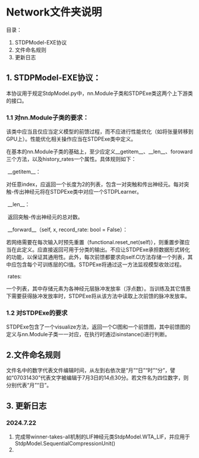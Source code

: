 # Network文件夹说明

目录：

1. STDPModel-EXE协议
2. 文件命名规则
3. 更新日志



## 1. STDPModel-EXE协议：

​	本协议用于规定StdpModel.py中，nn.Module子类和STDPExe类这两个上下游类的接口。

### 1.1 对nn.Module子类的要求：

​	该类中应当且仅应当定义模型的前馈过程，而不应进行性能优化（如将张量转移到GPU上）。性能优化相关操作应当在STDPExe类中定义。

​	在基本的nn.Module子类的基础上，至少应定义\_\_getitem\_\_、\_\_len\_\_、foroward三个方法，以及history_rates一个属性。具体规则如下：

​	\_\_getitem\_\_：

​	对任意index，应返回一个长度为2的列表，包含一对突触和传出神经元。每对突触-传出神经元将在STDPExe类中对应一个STDPLearner。

​	\_\_len\_\_：

​	返回突触-传出神经元的总对数。

​	\_\_forward\_\_（self, x, record_rate: bool = False）：

​	若网络需要在每次输入时预先重置（functional.reset_net(self)），则重置步骤应当在此定义。应直接返回可用于分类的输出。不应让STDPExe承担数据形式转化的功能，以保证其通用性。此外，每次前馈都要求向self.Cl方法存储一个列表，其中应包含每个可训练层的Cl值。STDPExe将通过这一方法监视模型收敛过程。

​	rates:

​	一个列表，其中存储元素为各神经元层脉冲发放率（浮点数）。当训练及其它情景下需要获得脉冲发放率时，STDPExe将从该方法中读取上次前馈的脉冲发放率。

### 1.2 对STDPExe的要求

​	STDPExe包含了一个visualize方法，返回一个Cl图和一个前馈图，其中前馈图的定义与nn.Module子类一一对应，在执行时通过isinstance()进行判断。



## 2.文件命名规则

​	文件名中的数字代表文件编辑时间，从左到右依次是“月”“日”“时”“分”，譬如“07031430”代表文字被编辑于7月3日的14点30分。若文件名为四位数字，则分别代表“月”“日”。



## 3. 更新日志

### 2024.7.22

1. 完成带winner-takes-all机制的LIF神经元类StdpModel.WTA_LIF，并应用于StdpModel.SequentialCompressionUnit()
2. 

​	
